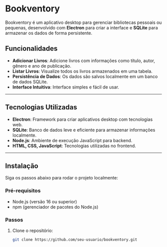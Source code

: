 # **Bookventory**

Bookventory é um aplicativo desktop para gerenciar bibliotecas pessoais ou pequenas, desenvolvido com **Electron** para criar a interface e **SQLite** para armazenar os dados de forma persistente.

## **Funcionalidades**

- **Adicionar Livros**: Adicione livros com informações como título, autor, gênero e ano de publicação.
- **Listar Livros**: Visualize todos os livros armazenados em uma tabela.
- **Persistência de Dados**: Os dados são salvos localmente em um banco de dados SQLite.
- **Interface Intuitiva**: Interface simples e fácil de usar.

---

## **Tecnologias Utilizadas**

- **Electron**: Framework para criar aplicativos desktop com tecnologias web.
- **SQLite**: Banco de dados leve e eficiente para armazenar informações localmente.
- **Node.js**: Ambiente de execução JavaScript para backend.
- **HTML, CSS, JavaScript**: Tecnologias utilizadas no frontend.

---

## **Instalação**

Siga os passos abaixo para rodar o projeto localmente:

### **Pré-requisitos**
- Node.js (versão 16 ou superior)
- npm (gerenciador de pacotes do Node.js)

### **Passos**
1. Clone o repositório:
   ```bash
   git clone https://github.com/seu-usuario/bookventory.git
